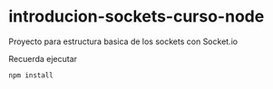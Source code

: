 # introducion-sockets-curso-node

Proyecto para estructura basica de los sockets con Socket.io

Recuerda ejecutar 

``npm install ``
